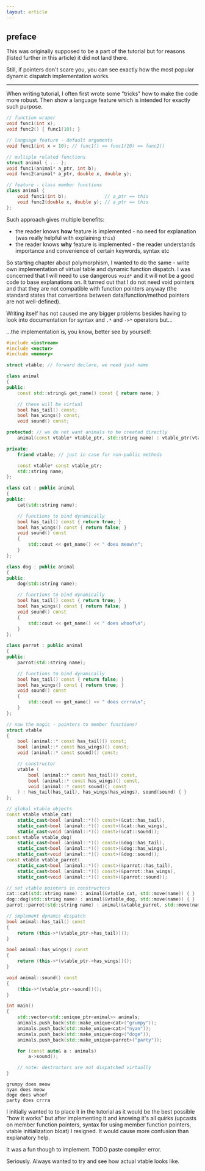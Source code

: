 ```yaml
---
layout: article
---
```


## preface

This was originally supposed to be a part of the tutorial but for reasons (listed further in this article) it did not land there.

Still, if pointers don't scare you, you can see exactly how the most popular dynamic dispatch implementation works.

___

When writing tutorial, I often first wrote some "tricks" how to make the code more robust. Then show a language feature which is intended for exactly such purpose.

```c++
// function wraper
void func1(int x);
void func2() { func1(10); }

// language feature - default arguments
void func1(int x = 10); // func1() == func1(10) == func2()

// multiple related functions
struct animal { ... };
void func1(animal* a_ptr, int b);
void func2(animal* a_ptr, double x, double y);

// feature - class member functions
class animal {
    void func1(int b);              // a_ptr == this
    void func2(double x, double y); // a_ptr == this
};
```

Such approach gives multiple benefits:

- the reader knows **how** feature is implemented - no need for explanation (was really helpful with explaining `this`)
- the reader knows **why** feature is implemented - the reader understands importance and convenience of certain keywords, syntax etc

So starting chapter about polymorphism, I wanted to do the same - write own implementation of virtual table and dynamic function dispatch. I was concerned that I will need to use dangerous `void*` and it will not be a good code to base explanations on. It turned out that I do not need void pointers and that they are not compatible with function pointers anyway (the standard states that convertions between data/function/method pointers are not well-defined).

Writing itself has not caused me any bigger problems besides having to look into documentation for syntax and `.*` and `->*` operators but...

...the implementation is, you know, better see by yourself:


```c++
#include <iostream>
#include <vector>
#include <memory>

struct vtable; // forward declare, we need just name

class animal
{
public:
    const std::string& get_name() const { return name; }

    // these will be virtual
    bool has_tail() const;
    bool has_wings() const;
    void sound() const;

protected: // we do not want animals to be created directly
    animal(const vtable* vtable_ptr, std::string name) : vtable_ptr(vtable_ptr), name(std::move(name)) { }

private:
    friend vtable; // just in case for non-public methods

    const vtable* const vtable_ptr;
    std::string name;
};

class cat : public animal
{
public:
    cat(std::string name);

    // functions to bind dynamically
    bool has_tail() const { return true; }
    bool has_wings() const { return false; }
    void sound() const
    {
        std::cout << get_name() << " does meow\n"; 
    }
};

class dog : public animal
{
public:
    dog(std::string name);

    // functions to bind dynamically
    bool has_tail() const { return true; }
    bool has_wings() const { return false; }
    void sound() const
    {
        std::cout << get_name() << " does whoof\n"; 
    }
};

class parrot : public animal
{
public:
    parrot(std::string name);

    // functions to bind dynamically
    bool has_tail() const { return false; }
    bool has_wings() const { return true; }
    void sound() const
    {
        std::cout << get_name() << " does crrra\n"; 
    }
};

// now the magic - pointers to member functions!
struct vtable
{
    bool (animal::* const has_tail)() const;
    bool (animal::* const has_wings)() const;
    void (animal::* const sound)() const;

    // constructor
    vtable (
        bool (animal::* const has_tail)() const,
        bool (animal::* const has_wings)() const,
        void (animal::* const sound)() const
    ) : has_tail(has_tail), has_wings(has_wings), sound(sound) { }
};

// global vtable objects
const vtable vtable_cat(
    static_cast<bool (animal::*)() const>(&cat::has_tail),
    static_cast<bool (animal::*)() const>(&cat::has_wings),
    static_cast<void (animal::*)() const>(&cat::sound));
const vtable vtable_dog(
    static_cast<bool (animal::*)() const>(&dog::has_tail),
    static_cast<bool (animal::*)() const>(&dog::has_wings),
    static_cast<void (animal::*)() const>(&dog::sound));
const vtable vtable_parrot(
    static_cast<bool (animal::*)() const>(&parrot::has_tail),
    static_cast<bool (animal::*)() const>(&parrot::has_wings),
    static_cast<void (animal::*)() const>(&parrot::sound));

// set vtable pointers in constructors
cat::cat(std::string name) : animal(&vtable_cat, std::move(name)) { }
dog::dog(std::string name) : animal(&vtable_dog, std::move(name)) { }
parrot::parrot(std::string name) : animal(&vtable_parrot, std::move(name)) { }

// implement dynamic dispatch
bool animal::has_tail() const
{
    return (this->*(vtable_ptr->has_tail))();
}

bool animal::has_wings() const
{
    return (this->*(vtable_ptr->has_wings))();
}

void animal::sound() const
{
    (this->*(vtable_ptr->sound))();
}

int main()
{
    std::vector<std::unique_ptr<animal>> animals;
    animals.push_back(std::make_unique<cat>("grumpy"));
    animals.push_back(std::make_unique<cat>("nyan"));
    animals.push_back(std::make_unique<dog>("doge"));
    animals.push_back(std::make_unique<parrot>("party"));

    for (const auto& a : animals)
        a->sound();

    // note: destructors are not dispatched virtually
}
```

~~~
grumpy does meow
nyan does meow
doge does whoof
party does crrra
~~~

I initially wanted to to place it in the tutorial as it would be the best possible "how it works" but after implementing it and knowing it's all quirks (upcasts on member function pointers, syntax for using member function pointers, vtable initialization bloat) I resigned. It would cause more confusion than explanatory help.

It was a fun though to implement. TODO paste compiler error.

Seriously. Always wanted to try and see how actual vtable looks like.
